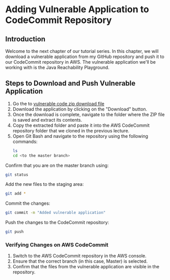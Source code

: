 # Adding Vulnerable Application to CodeCommit Repository

## Introduction
Welcome to the next chapter of our tutorial series. In this chapter, we will download a vulnerable application from my GitHub repository and push it to our CodeCommit repository in AWS. The vulnerable application we'll be working with is the Java Reachability Playground.

## Steps to Download and Push Vulnerable Application

1. Go the to [vulnerable code zip download file](https://github.com/NextGenSec-Github/CloudSecurity/blob/main/aws/DevSecOps/Implementing%20DevSecOps%20in%20AWS/aws-vulnerable-code-without-buildspec-main%20(2).zip)
2. Download the application by clicking on the "Download" button.
3. Once the download is complete, navigate to the folder where the ZIP file is saved and extract its contents.
4. Copy the extracted folder and paste it into the AWS CodeCommit repository folder that we cloned in the previous lecture.
5. Open Git Bash and navigate to the repository using the following commands:
   ```bash
   ls
   cd <to the master branch>
   ```

Confirm that you are on the master branch using:
   ```bash
   git status
   ```
Add the new files to the staging area:
   ```bash
   git add *
   ```
Commit the changes:
   ```bash
   git commit -m "Added vulnerable application"
   ```
Push the changes to the CodeCommit repository:
   ```bash
   git push
   ```
### Verifying Changes on AWS CodeCommit
1. Switch to the AWS CodeCommit repository in the AWS console.
2. Ensure that the correct branch (in this case, Master) is selected.
3. Confirm that the files from the vulnerable application are visible in the repository.


